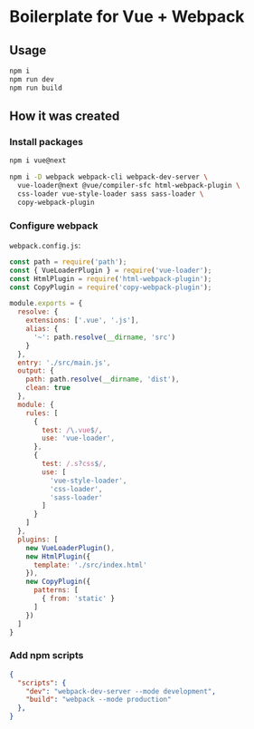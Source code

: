 # Boilerplate for Vue + Webpack

## Usage

```bash
npm i
npm run dev
npm run build
```

## How it was created

### Install packages

```bash
npm i vue@next
```

```bash
npm i -D webpack webpack-cli webpack-dev-server \
  vue-loader@next @vue/compiler-sfc html-webpack-plugin \
  css-loader vue-style-loader sass sass-loader \
  copy-webpack-plugin
```

### Configure webpack

`webpack.config.js`:

```js
const path = require('path');
const { VueLoaderPlugin } = require('vue-loader');
const HtmlPlugin = require('html-webpack-plugin');
const CopyPlugin = require('copy-webpack-plugin');

module.exports = {
  resolve: {
    extensions: ['.vue', '.js'],
    alias: {
      '~': path.resolve(__dirname, 'src')
    }
  },
  entry: './src/main.js',
  output: {
    path: path.resolve(__dirname, 'dist'),
    clean: true
  },
  module: {
    rules: [
      {
        test: /\.vue$/,
        use: 'vue-loader',
      },
      {
        test: /.s?css$/,
        use: [
          'vue-style-loader',
          'css-loader',
          'sass-loader'
        ]
      }
    ]
  },
  plugins: [
    new VueLoaderPlugin(),
    new HtmlPlugin({
      template: './src/index.html'
    }),
    new CopyPlugin({
      patterns: [
        { from: 'static' }
      ]
    })
  ]
}

```

### Add npm scripts

```json
{
  "scripts": {
    "dev": "webpack-dev-server --mode development",
    "build": "webpack --mode production"
  },
}
```
